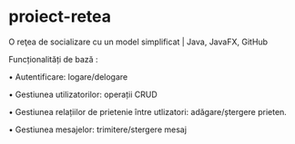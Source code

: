 # proiect-retea
O reţea de socializare cu un model simplificat | Java, JavaFX, GitHub

Funcționalități de bază :

• Autentificare: logare/delogare

• Gestiunea utilizatorilor: operații CRUD

• Gestiunea relațiilor de prietenie între utlizatori: adăgare/ștergere prieten.

• Gestiunea mesajelor: trimitere/stergere mesaj
